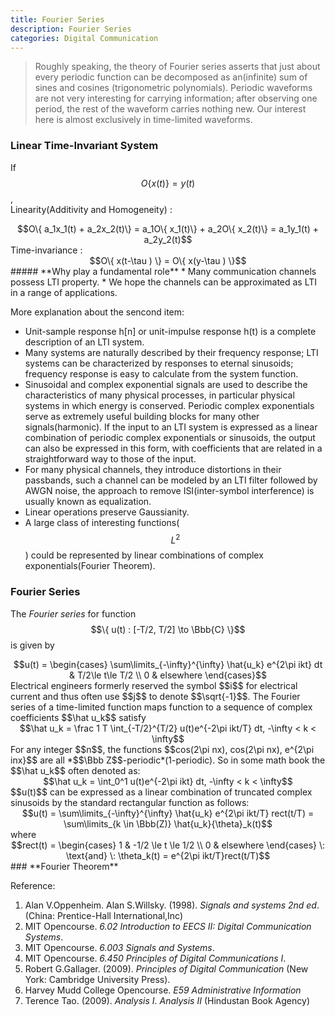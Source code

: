 ```yaml
---
title: Fourier Series
description: Fourier Series
categories: Digital Communication
---
```


> Roughly speaking, the theory of Fourier series asserts that just about every periodic function can be decomposed as an(infinite) sum of sines and cosines (trigonometric polynomials). Periodic waveforms are not very interesting for carrying information; after observing one period, the rest of the waveform carries nothing new. Our interest here is almost exclusively in time-limited waveforms.  

### **Linear Time-Invariant System**
If $$O\{ x(t) \} = y(t)$$,  
Linearity(Additivity and Homogeneity) :  
<center> $$O\{ a_1x_1(t) + a_2x_2(t)\} = a_1O\{ x_1(t)\} + a_2O\{ x_2(t)\} = a_1y_1(t) + a_2y_2(t)$$ </center>  
Time-invariance :  
<center> $$O\{ x(t-\tau ) \} = O\{ x(y-\tau ) \}$$ </center>   
##### **Why play a fundamental role**
* Many communication channels possess LTI property.  
* We hope the channels can be approximated as LTI in a range of applications.  

More explanation about the sencond item:  
* Unit-sample response h[n] or unit-impulse response h(t) is a complete description of an LTI system.  
* Many systems are naturally described by their frequency response; LTI systems can be characterized by responses to eternal sinusoids; frequency response is easy to calculate from the system function.  
* Sinusoidal and complex exponential signals are used to describe the characteristics of many physical processes, in particular physical systems in which energy is conserved. Periodic complex exponentials serve as extremely useful building blocks for many other signals(harmonic). If the input to an LTI system is expressed as a linear combination of periodic complex exponentials or sinusoids, the output can also be expressed in this form, with coefficients that are related in a straightforward way to those of the input.  
* For many physical channels, they introduce distortions in their passbands, such a channel can be modeled by an LTI filter followed by AWGN noise, the approach to remove ISI(inter-symbol interference) is usually known as equalization.  
* Linear operations preserve Gaussianity.  
* A large class of interesting functions($$L^2$$) could be represented by linear combinations of complex exponentials(Fourier Theorem).  

### **Fourier Series**  
The *Fourier series* for function $$\{ u(t) : [-T/2, T/2] \to \Bbb{C} \}$$ is given by  
<center> $$u(t) = \begin{cases} \sum\limits_{-\infty}^{\infty} \hat{u_k} e^{2\pi ikt} dt & T/2\le t\le T/2 \\ 0 & elsewhere \end{cases}$$ </center>  
Electrical engineers formerly reserved the symbol $$i$$ for electrical current and thus often use $$j$$ to denote $$\sqrt{-1}$$. 
The Fourier series of a time-limited function maps function to a sequence of complex coefficients $$\hat u_k$$ satisfy  
<center>$$\hat u_k = \frac 1 T \int_{-T/2}^{T/2} u(t)e^{-2\pi ikt/T} dt, -\infty < k < \infty$$ </center>  
For any integer $$n$$, the functions $$cos(2\pi nx), cos(2\pi nx), e^{2\pi inx}$$ are all *$$\Bbb Z$$-periodic*(1-periodic). So in some math book the $$\hat u_k$$ often denoted as:  
<center> $$\hat u_k = \int_0^1 u(t)e^{-2\pi ikt} dt, -\infty < k < \infty$$ </center>  
$$u(t)$$ can be expressed as a linear combination of truncated complex sinusoids by the standard rectangular function as follows:  
<center> $$u(t) = \sum\limits_{-\infty}^{\infty} \hat{u_k} e^{2\pi ikt/T} rect(t/T) = \sum\limits_{k \in \Bbb(Z)} \hat{u_k}{\theta}_k(t)$$ </center>  
where  
<center> $$rect(t) = \begin{cases} 1 & -1/2 \le t \le 1/2 \\ 0 & elsewhere \end{cases} \: \text{and} \: \theta_k(t) = e^{2\pi ikt/T}rect(t/T)$$ </center>  
### **Fourier Theorem**


Reference:  
1. Alan V.Oppenheim. Alan S.Willsky. (1998). *Signals and systems 2nd ed*. (China: Prentice-Hall International,Inc)  
2. MIT Opencourse. *6.02 Introduction to EECS II: Digital Communication Systems*.  
3. MIT Opencourse. *6.003 Signals and Systems*.  
4. MIT Opencourse. *6.450 Principles of Digital Communications I*.  
5. Robert G.Gallager. (2009). *Principles of Digital Communication* (New York: Cambridge University Press).  
6. Harvey Mudd College Opencourse. *E59 Administrative Information*  
7. Terence Tao. (2009). *Analysis I*. *Analysis II* (Hindustan Book Agency)
